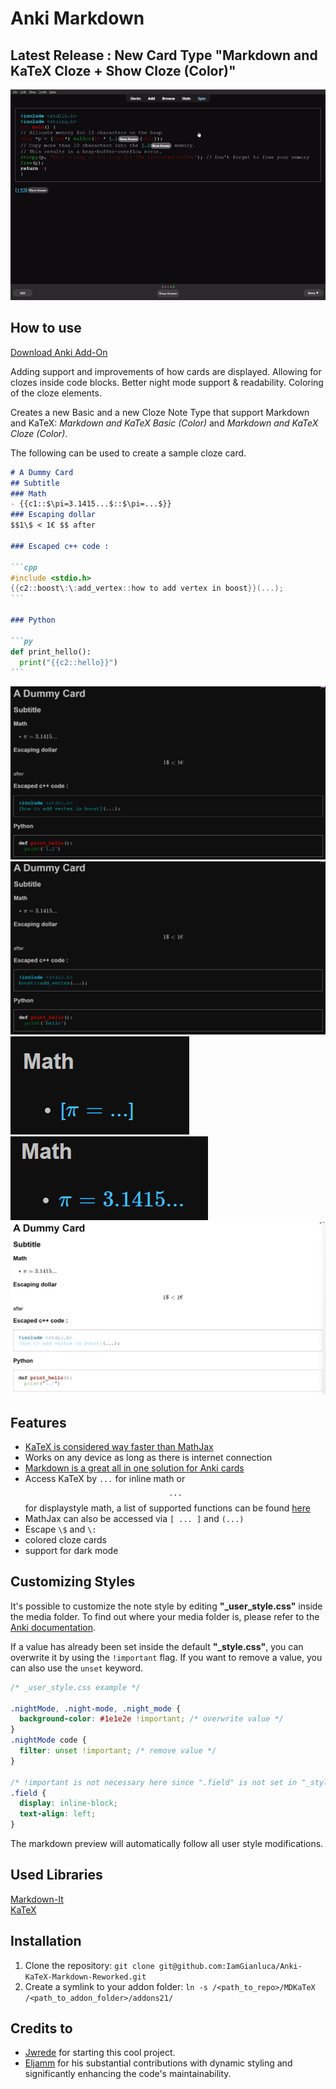 # Anki Markdown


## Latest Release : New Card Type "Markdown and KaTeX Cloze + Show Cloze (Color)"

![Latest Update](.github/assets/example-cloze-show-answer.gif)

## How to use 

[Download Anki Add-On](https://ankiweb.net/shared/info/1786114227)

Adding support and improvements of how cards are displayed.
Allowing for clozes inside code blocks. Better night mode support & readability. Coloring of the cloze elements. 

Creates a new Basic and a new Cloze Note Type that support Markdown and KaTeX: *Markdown and KaTeX Basic (Color)* and *Markdown and KaTeX Cloze (Color)*.

The following can be used to create a sample cloze card.

````md
# A Dummy Card
## Subtitle
### Math
- {{c1::$\pi=3.1415...$::$\pi=...$}}
### Escaping dollar
$$1\$ < 1€ $$ after

### Escaped c++ code :

```cpp
#include <stdio.h>
{{c2::boost\:\:add_vertex::how to add vertex in boost}}(...);
```

### Python

```py
def print_hello():
  print("{{c2::hello}}")
```
````

![Front Code](.github/assets/image.png)
![Back Code](.github/assets/image-1.png)
![Math Front](.github/assets/image-2.png)
![Math Back](.github/assets/image-3.png)
![Light Mode](.github/assets/image-4.png)


## Features

- <a href="https://www.intmath.com/cg5/katex-mathjax-comparison.php" rel="nofollow">KaTeX is considered way faster than MathJax</a>
- Works on any device as long as there is internet connection
- <a href="https://markdown-it.github.io/" rel="nofollow">Markdown is a great all in one solution for Anki cards</a>
- Access KaTeX by <code>$...$</code> for inline math or <code>$$...$$</code> for displaystyle math, a list of supported functions can be found <a href="https://katex.org/docs/supported.html" rel="nofollow">here</a> 
- MathJax can also be accessed via <code>\[ ... \]</code> and <code>\(...\)</code>
- Escape `\$` and `\:`
- colored cloze cards
- support for dark mode


## Customizing Styles
It's possible to customize the note style by editing **"_user_style.css"** inside the media folder. To find out where your media folder is, please refer to the [Anki documentation](https://docs.ankiweb.net/files.html#file-locations).

If a value has already been set inside the default **"_style.css"**, you can overwrite it by using the `!important` flag.
If you want to remove a value, you can also use the `unset` keyword.

```css
/* _user_style.css example */

.nightMode, .night-mode, .night_mode {
  background-color: #1e1e2e !important; /* overwrite value */
}
.nightMode code {
  filter: unset !important; /* remove value */
}

/* !important is not necessary here since ".field" is not set in "_style.css" */
.field {
  display: inline-block;
  text-align: left;
}

```

The markdown preview will automatically follow all user style modifications.

## Used Libraries
<a href="https://github.com/markdown-it/markdown-it">Markdown-It</a>  
<a href="https://github.com/KaTeX/KaTeX">KaTeX</a>

## Installation

1. Clone the repository: `git clone git@github.com:IamGianluca/Anki-KaTeX-Markdown-Reworked.git`
2. Create a symlink to your addon folder: `ln -s /<path_to_repo>/MDKaTeX /<path_to_addon_folder>/addons21/`

## Credits to
- [Jwrede](https://github.com/Jwrede) for starting this cool project.
- [Eljamm](https://github.com/eljamm) for his substantial contributions with dynamic styling and significantly enhancing the code's maintainability.
